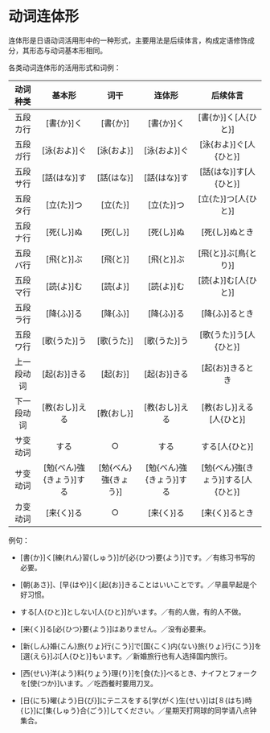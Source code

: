# 动词连体形

连体形是日语动词活用形中的一种形式，主要用法是后续体言，构成定语修饰成分，其形态与动词基本形相同。

各类动词连体形的活用形式和词例：

|  动词种类  |          基本形          |         词干         |          连体形          |              后续体言              |
| :--------: | :----------------------: | :------------------: | :----------------------: | :--------------------------------: |
|  五段カ行  |        [書{か}]く        |       [書{か}]       |        [書{か}]く        |        [書{か}]く[人{ひと}]        |
|  五段ガ行  |       [泳{およ}]ぐ       |      [泳{およ}]      |       [泳{およ}]ぐ       |       [泳{およ}]ぐ[人{ひと}]       |
|  五段サ行  |       [話{はな}]す       |      [話{はな}]      |       [話{はな}]す       |       [話{はな}]す[人{ひと}]       |
|  五段タ行  |        [立{た}]つ        |       [立{た}]       |        [立{た}]つ        |        [立{た}]つ[人{ひと}]        |
|  五段ナ行  |        [死{し}]ぬ        |       [死{し}]       |        [死{し}]ぬ        |           [死{し}]ぬとき           |
|  五段バ行  |        [飛{と}]ぶ        |       [飛{と}]       |        [飛{と}]ぶ        |        [飛{と}]ぶ[鳥{とり}]        |
|  五段マ行  |        [読{よ}]む        |       [読{よ}]       |        [読{よ}]む        |        [読{よ}]む[人{ひと}]        |
|  五段ラ行  |        [降{ふ}]る        |       [降{ふ}]       |        [降{ふ}]る        |           [降{ふ}]るとき           |
|  五段ワ行  |       [歌{うた}]う       |      [歌{うた}]      |       [歌{うた}]う       |       [歌{うた}]う[人{ひと}]       |
| 上一段动词 |       [起{お}]きる       |       [起{お}]       |       [起{お}]きる       |          [起{お}]きるとき          |
| 下一段动词 |      [教{おし}]える      |      [教{おし}]      |      [教{おし}]える      |      [教{おし}]える[人{ひと}]      |
|  サ变动词  |           する           |          ○           |           する           |           する[人{ひと}]           |
|  サ变动词  | [勉{べん}強{きょう}]する | [勉{べん}強{きょう}] | [勉{べん}強{きょう}]する | [勉{べん}強{きょう}]する[人{ひと}] |
|  カ变动词  |        [来{く}]る        |          ○           |        [来{く}]る        |           [来{く}]るとき           |

例句：

- [書{か}]く[練{れん}習{しゅう}]が[必{ひつ}要{よう}]です。／有练习书写的必要。

- [朝{あさ}]、[早{はや}]く[起{お}]きることはいいことです。／早晨早起是个好习惯。

- する[人{ひと}]としない[人{ひと}]がいます。／有的人做，有的人不做。

- [来{く}]る[必{ひつ}要{よう}]はありません。／没有必要来。

- [新{しん}婚{こん}旅{りょ}行{こう}]で[国{こく}内{ない}旅{りょ}行{こう}]を[選{えら}]ぶ[人{ひと}]もいます。／新婚旅行也有人选择国内旅行。

- [西{せい}洋{よう}料{りょう}理{り}]を[食{た}]べるとき、ナイフとフォークを[使{つか}]います。／吃西餐时要用刀叉。

- [日{にち}曜{よう}日{び}]にテニスをする[学{がく}生{せい}]は[８{はち}時{じ}]に[集{しゅう}合{ごう}]してください。／星期天打网球的同学请八点钟集合。